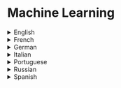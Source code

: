 # Machine Learning

<details>
  <summary>English</summary>
  
  ### Materials
- [Synthical: AI-powered collaborative research environment](https://synthical.com)
- [Harvard Data Science](https://cs109.github.io/2015/)
- [A History of Machine Learning](https://cloud.withgoogle.com/build/data-analytics/explore-history-machine-learning/)
- [Timeline of Machine Learning](https://en.wikipedia.org/wiki/Timeline_of_machine_learning)
- [A Machine Learning Primer](https://www.confetti.ai/assets/ml-primer/ml_primer.pdf)
- [COS 402 Artificial Intelligence](https://www.cs.princeton.edu/courses/archive/fall12/cos402/)
- [Kaggle Intro to Machine Learning](https://www.kaggle.com/learn/intro-to-machine-learning)
- [Elite Data Science Learn Machine Learning](https://elitedatascience.com/learn-machine-learning)
- [Learning from Data - Machine Learning Course](https://work.caltech.edu/telecourse.html)
- [An Intro to Statistical Learning](https://www-bcf.usc.edu/~gareth/ISL/ISLR%20Sixth%20Printing.pdf)
- [Elements of Statistical Learning](https://web.stanford.edu/~hastie/ElemStatLearn/)
- [Coursera Machine Learning](https://www.coursera.org/learn/machine-learning)
- [Learning Machine Learning - Cloud AI](https://cloud.google.com/products/ai/ml-comic-1/)
- [Machine Learning Mastery](https://machinelearningmastery.com/start-here/)
- [Mathematics for Machine Learning](https://mml-book.github.io/)
- [Machine Learning Engineering](http://www.mlebook.com/wiki/doku.php)
- [Machine Learning From Scratch](https://mlfromscratch.com/)
- [Python Machine Learning Getting Started](https://www.w3schools.com/python/python_ml_getting_started.asp)
- [A guide to machine learning algorithms and their applications](https://www.sas.com/en_ie/insights/articles/analytics/machine-learning-algorithms.html)
- [CS221: Artificial Intelligence: Principles and Techniques | Stanford University](https://www.newworldai.com/cs221-artificial-intelligence-principles-and-techniques-stanford-university/)
- [COS 511 Theoretical Machine Learning](https://www.cs.princeton.edu/courses/archive/spring19/cos511/)
- [CS50's Introduction to Artificial Intelligence with Python 2020](https://www.youtube.com/playlist?list=PLhQjrBD2T382Nz7z1AEXmioc27axa19Kv)
- [Analytics Vidhya](https://www.analyticsvidhya.com/learning-path-learn-machine-learning/)
- [Edx Machine Learning](https://www.edx.org/course/machine-learning-columbiax-csmm-102x-4)
- [Reddit Learn ML](https://www.reddit.com/r/machinelearning)
- [CS 229 Stanford](http://cs229.stanford.edu/)
- [CS340 Machine Learning](https://www.cs.ubc.ca/~murphyk/Teaching/CS340-Fall07/)
- [Scikit-Learn ML](https://www.edureka.co/blog/scikit-learn-machine-learning/)
- [Spring Board](https://www.springboard.com/resources/learning-paths/machine-learning-python)
- [ML Introduction](https://www.toptal.com/machine-learning/machine-learning-theory-an-introductory-primer)
- [ML Tutorial](https://www.python-course.eu/machine_learning.php)
- [Tutorialspoint](https://www.tutorialspoint.com/machine_learning_with_python/index.htm)
- [Guru99](https://www.guru99.com/machine-learning-tutorial.html)
- [Digital Ocean](https://www.digitalocean.com/community/tutorials/an-introduction-to-machine-learning)
- [Geeks for Geeks](https://www.geeksforgeeks.org/machine-learning/)
- [Tutorial List](https://github.com/ujjwalkarn/Machine-Learning-Tutorials)
- [Awesome Machine Learning](https://github.com/josephmisiti/awesome-machine-learning)
- [Foundations of Machine Learning](https://cs.nyu.edu/~mohri/mlbook/)
- [Machine Learning from Scratch](https://dafriedman97.github.io/mlbook/content/table_of_contents.html)
- [Understanding Machine Learning: From Theory to Algorithms](https://www.cs.huji.ac.il/~shais/UnderstandingMachineLearning/understanding-machine-learning-theory-algorithms.pdf)
- [Notes On Using Data Science & Artificial Intelligence](https://chrisalbon.com/)
- [Data Quest](https://www.dataquest.io/blog/)
- [J. P. Morgan](https://www.jpmorgan.com/global/research/machine-learning)
- [Real Python Tutorials](https://realpython.com/tutorials/machine-learning/)
- [ML Articles](https://web.engr.oregonstate.edu/~tgd/projects/tutorials.html)
- [Adventures in ML](http://adventuresinmachinelearning.com/)
- [ML Lectures](https://www.cs.cmu.edu/~tom/10701_sp11/lectures.shtml)
- [Neural Networks and Deep Learning](http://neuralnetworksanddeeplearning.com/index.html)
- [ML from Theory to Algorithms](https://www.cs.huji.ac.il/~shais/UnderstandingMachineLearning/understanding-machine-learning-theory-algorithms.pdf)
- [ML for Everyone](https://vas3k.com/blog/machine_learning/)
- [Introduction to ML](http://alex.smola.org/drafts/thebook.pdf)
- [A Course in ML](http://ciml.info/dl/v0_8/ciml-v0_8-all.pdf)
- [Tutorial Book](http://disp.ee.ntu.edu.tw/~pujols/Machine%20Learning%20Tutorial.pdf)
- [ML for Dummies](https://mscdss.ds.unipi.gr/wp-content/uploads/2018/02/Untitled-attachment-00056-2-1.pdf)
- [ML in Action](http://www2.ift.ulaval.ca/~chaib/IFT-4102-7025/public_html/Fichiers/Machine_Learning_in_Action.pdf)
- [ML: Power and Promise](https://royalsociety.org/~/media/policy/projects/machine-learning/publications/machine-learning-report.pdf)
- [Intro to ML](https://www.seas.upenn.edu/~cis519/fall2017/lectures/01_introduction.pdf)
- [Basic Concepts](https://courses.edx.org/asset-v1:ColumbiaX+CSMM.101x+1T2017+type@asset+block@AI_edx_ml_5.1intro.pdf)
- [ML using Python](https://in.pycon.org/2011/static/files/talks/11/Introduction_To_ML_Partial_2.pdf)
- [Machine Learning in Haskell](https://mmhaskell.com/machine-learning)
- [Grokking Machine Learning](https://www.manning.com/books/grokking-machine-learning)
- [The 50 Best Free Datasets for Machine Learning](https://gengo.ai/datasets/the-50-best-free-datasets-for-machine-learning/)
- [Edureka Machine Learning](https://www.youtube.com/watch?v=Pj0neYUp9Tc&amp;list=PL9ooVrP1hQOHUfd-g8GUpKI3hHOwM_9Dn)
- [Deep Learning with Structured Data](https://www.manning.com/books/deep-learning-with-structured-data)
- [Probabilistic Deep Learning with Python](https://www.manning.com/books/probabilistic-deep-learning-with-python)
- [Probabilistic Machine Learning: An Introduction](https://probml.github.io/pml-book/book1.html)
- [Machine Learning for Business](https://www.manning.com/books/machine-learning-for-business)
- [Machine Learning with Python: from Linear Models to Deep Learning](https://www.edx.org/course/machine-learning-with-python-from-linear-models-to)
- [Roadmap: How to Learn Machine Learning in 6 Months](https://www.youtube.com/watch?v=MOdlp1d0PNA)
- [Machine Learning Zero to Hero (Google I/O'19)](https://www.youtube.com/watch?v=VwVg9jCtqaU)
- [Introduction to Machine Learning (MIT)](https://www.youtube.com/watch?v=h0e2HAPTGF4)
- [Introduction to Machine Learning - Prof. Arti Ramesh](https://www.youtube.com/playlist?list=PLUZjIBGiCHFfRJwflq6NqU3CuiPhAhSfi)
- [Intro to Machine Learning](https://www.youtube.com/playlist?list=PLAwxTw4SYaPkQXg8TkVdIvYv4HfLG7SiH)
- [Introduction to Statistical Learning Series](https://www.youtube.com/playlist?list=PLOg0ngHtcqbPTlZzRHA2ocQZqB1D_qZ5V)
- [Statistics for Data Science](https://www.youtube.com/watch?v=Vfo5le26IhY)
- [Machine Learning Fundamentals](https://www.youtube.com/watch?v=FqcKTNcRH88&list=PL_onPhFCkVQhUzcTVgQiC8W2ShZKWlm0s)
- [Machine Learning Crash Course || Samuel Taylor](https://www.youtube.com/watch?v=bwNY-pd8Ups&t=)
- [The Mathematics of Machine Learning](https://www.youtube.com/watch?v=r07Sofj_puQ&amp;t)
- [Mathematics for Machine Learning - Multivariate Calculus](https://www.youtube.com/playlist?list=PLiiljHvN6z193BBzS0Ln8NnqQmzimTW23)
- [Mathematics for Machine Learning - Linear Algebra](https://www.youtube.com/playlist?list=PLiiljHvN6z1_o1ztXTKWPrShrMrBLo5P3)
- [Cornell CS4780](https://www.youtube.com/watch?v=MrLPzBxG95I&amp;list=PLl8OlHZGYOQ7bkVbuRthEsaLr7bONzbXS)
- [Machine learning in Python with Scikit-Learn](https://www.youtube.com/playlist?list=PL5-da3qGB5ICeMbQuqbbCOQWcS6OYBr5A)
- [Machine Learning with Scikit-Learn](https://www.youtube.com/playlist?list=PLonlF40eS6nynU5ayxghbz2QpDsUAyCVF)
- [How do I select features for Machine Learning?](https://www.youtube.com/watch?v=YaKMeAlHgqQ)
- [Machine Learning with Python](https://www.youtube.com/watch?v=Q59X518JZHE)
- [Machine Learning - StatQuest](https://www.youtube.com/playlist?list=PLblh5JKOoLUICTaGLRoHQDuF_7q2GfuJF)
- [MIT 18.065 Matrix Methods in Data Analysis and Machine Learning](https://www.youtube.com/watch?v=Cx5Z-OslNWE&amp;list=PLUl4u3cNGP63oMNUHXqIUcrkS2PivhN3k)
- [MIT RES.LL-005 Mathematics of Big Data and Machine Learning](https://www.youtube.com/playlist?list=PLUl4u3cNGP62uI_DWNdWoIMsgPcLGOx-V)
- [Stanford CS229: Machine Learning (Autumn 2018)](https://www.youtube.com/playlist?list=PLoROMvodv4rMiGQp3WXShtMGgzqpfVfbU)
- [Stanford CS224W: Machine Learning with Graphs](https://www.youtube.com/playlist?list=PLoROMvodv4rPLKxIpqhjhPgdQy7imNkDn)
- [Real-World Python Machine Learning Tutorial w/ Sci-kit Learn](https://www.youtube.com/watch?v=M9Itm95JzL0)
- [The History of Artificial Intelligence (Documentary)](https://www.youtube.com/watch?v=R3YFxF0n8n8&ab_channel=Futurology)
- [Elements of AI](https://course.elementsofai.com/)
- [Google Machine Learning Crash Course](https://developers.google.com/machine-learning/crash-course/ml-intro)
- [Machine Learning, Data Science and Deep Learning with Python](https://www.manning.com/livevideo/machine-learning-data-science-and-deep-learning-with-python)
- [Succeeding with AI](https://www.manning.com/books/succeeding-with-ai)
- [Machine Learning Bookcamp](https://www.manning.com/books/machine-learning-bookcamp)
- [MachineLearningWithTensorFlow2ed](https://www.manning.com/books/machine-learning-with-tensorflow-second-edition)
- [Grokking Artificial Intelligence Algorithms](https://www.manning.com/books/grokking-artificial-intelligence-algorithms)
- [AI-Powered Search](https://www.manning.com/books/ai-powered-search)
- [Feature Engineering Bookcamp](https://www.manning.com/books/feature-engineering-bookcamp)
</details>

<details>
  <summary>French</summary>
  
  ### Materials
- [Apprentissage Automatique](http://www.math-info.univ-paris5.fr/~bouzy/Doc/AA1/Seance1.pdf)
- [Apprentissage Automatique (Master)](http://www.cril.univ-artois.fr/~koriche/courses.html)
</details>

<details>
  <summary>German</summary>
  
  ### Materials
- [Maschinelles Lernen Riedel](http://morrisriedel.de/wp-content/uploads/2017/12/2016-10-13-1-Maschinelles-Lernen-Riedel-v1.pdf)
- [Maschinelles Lernen](https://www-ai.cs.uni-dortmund.de/LEHRE/VORLESUNGEN/MLRN/WS1314/mlv_skript_ws1314.pdf)
- [Presentation](https://www.bigdata.fraunhofer.de/content/dam/bigdata/de/documents/Publikationen/Fraunhofer_Studie_ML_201809.pdf)
- [Maschinelles Lernen Book](https://www.bigdata.fraunhofer.de/content/dam/bigdata/de/documents/Publikationen/BMBF_Fraunhofer_ML-Ergebnisbericht_Gesamt.pdf)
- [Maschinelles Lernen auf FPGAs](https://tu-dresden.de/ing/informatik/ti/vlsi/ressourcen/dateien/dateien_studium/dateien_lehstuhlseminar/vortraege_lehrstuhlseminar/lehrstuhlseminar_ss18/Maschinelles-Lernen.pdf)
- [Karlsruhe Institue of Technology](http://semantic-web-grundlagen.de/w/images/b/b5/IntroAI-V05.pdf)
- [Felix Wichmann](https://www.chaosbern.ch/files/slides-Vortrag-Maschinelles-Lernen.pdf)
- [Goethe Universitat](https://www.ki.informatik.uni-frankfurt.de/lehre/WS2012/KI/folien/13-machinelleslernen.pdf)
</details>

<details>
  <summary>Italian</summary>
  
  ### Materials
- [Machine Learning It](http://www.intelligenzaartificiale.it/machine-learning/)
- [Wikibooks](https://it.wikibooks.org/wiki/Intelligenza_artificiale/Apprendimento_automatico)
- [Politecnico Milano](https://home.deib.polimi.it/lanzi/msi/gray/Unit%2001%20-%20Apprendimento%20automatico.pdf)
- [Introduzione](http://www.uniroma2.it/didattica/MGRI/deposito/ml_intro.pdf)
- [Leziones](https://www.math.unipd.it/~aiolli/corsi/1516/aa/)
- [AA Introduzione](http://twiki.di.uniroma1.it/pub/ApprAuto/AnnoAcc0708/1Intro.pdf)
</details>

<details>
  <summary>Portuguese</summary>
  
  ### Materials
- [Aprendizado de Máquina UFF](http://www.ic.uff.br/~bianca/aa/)
- [Aprendizado de Máquina UFMG](http://www.est.ufmg.br/~marcosop/est171-ML/index.htm)
- [Introdução](http://www.inf.ufpr.br/lesoliveira/aprendizado/introducao.pdf)
- [AM usando Python](http://thiagomarzagao.com/assets/teaching/ipea/slides1.pdf)
- [Machine learning e alguns exemplos de aplicação em dados astronômicos](http://www.astro.iag.usp.br/~astro12h/files/2018/0305.pdf)
- [Desmistificando a Inteligência Artificial](https://www.youtube.com/watch?v=c8C_EJcZbdU)
</details>

<details>
  <summary>Russian</summary>
  
  ### Materials
- [Vas3k](https://vas3k.ru/blog/machine_learning/)
- [ML Presentation](http://www.machinelearning.ru/wiki/images/c/cc/Voron-2017-10-08.pdf)
- [FMLDM](https://cs.hse.ru/data/2015/05/25/1096949400/FMLDM.pdf)
- [Intro](https://logic.pdmi.ras.ru/~sergey/teaching/mlkazan14/01-intro.pdf)
</details>

<details>
  <summary>Spanish</summary>
  
  ### Materials
- [Introducción](http://www.cs.us.es/~fsancho/?e=75)
- [Tipos de aprendizaje automático](https://medium.com/soldai/tipos-de-aprendizaje-autom%C3%A1tico-6413e3c615e2)
- [Aprendizaje Automático](http://www.lsi.upc.es/~bejar/ia/transpas/teoria/6-AP-aprendizaje.pdf)
- [Aprendizaje Automático Book](https://upcommons.upc.edu/bitstream/handle/2099.3/36157/9788483019962.pdf)
- [Aprendizaje Profundo](https://ccc.inaoep.mx/~pgomez/conferences/PggTSys16.pdf)
- [Fundamentos de AA](http://www.famaf.proed.unc.edu.ar/pluginfile.php/19002/mod_resource/content/2/01.introduccion.pdf)
</details>
